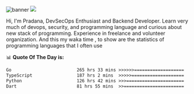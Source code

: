 ![banner](.github/banner-profile.jpeg)
<img src="https://user-images.githubusercontent.com/73097560/115834477-dbab4500-a447-11eb-908a-139a6edaec5c.gif"></p>

Hi, I'm Pradana, DevSecOps Enthusiast and Backend Developer. Learn very much of devops, security, and programming language and curious about new stack of programming. Experience in freelance and volunteer organization. And this my waka time , to show are the statistics of programming languages that I often use

📊 **Quote Of The Day is:**
<!--START_SECTION:waka-->

```txt
Go                         265 hrs 33 mins >>>>>>===================   25.81 %
TypeScript                 187 hrs 2 mins  >>>>>====================   18.18 %
Python                     126 hrs 42 mins >>>======================   12.32 %
Dart                       81 hrs 55 mins  >>=======================   07.96 %
```

<!--END_SECTION:waka-->

